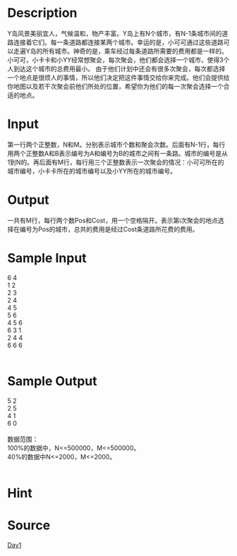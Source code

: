 
# Description

<div class="content"><p>Y岛风景美丽宜人，气候温和，物产丰富。Y岛上有N个城市，有N-1条城市间的道路连接着它们。每一条道路都连接某两个城市。幸运的是，小可可通过这些道路可以走遍Y岛的所有城市。神奇的是，乘车经过每条道路所需要的费用都是一样的。小可可，小卡卡和小YY经常想聚会，每次聚会，他们都会选择一个城市，使得3个人到达这个城市的总费用最小。 由于他们计划中还会有很多次聚会，每次都选择一个地点是很烦人的事情，所以他们决定把这件事情交给你来完成。他们会提供给你地图以及若干次聚会前他们所处的位置，希望你为他们的每一次聚会选择一个合适的地点。</p></div>

# Input

<div class="content"><p>第一行两个正整数，N和M。分别表示城市个数和聚会次数。后面有N-1行，每行用两个正整数A和B表示编号为A和编号为B的城市之间有一条路。城市的编号是从1到N的。再后面有M行，每行用三个正整数表示一次聚会的情况：小可可所在的城市编号，小卡卡所在的城市编号以及小YY所在的城市编号。</p></div>

# Output

<div class="content"><p>一共有M行，每行两个数Pos和Cost，用一个空格隔开。表示第i次聚会的地点选择在编号为Pos的城市，总共的费用是经过Cost条道路所花费的费用。</p></div>

# Sample Input

<div class="content"><span class="sampledata">6 4<br/>
1 2<br/>
2 3<br/>
2 4<br/>
4 5<br/>
5 6<br/>
4 5 6<br/>
6 3 1<br/>
2 4 4<br/>
6 6 6<br/>
<br/>
</span></div>

# Sample Output

<div class="content"><span class="sampledata">5 2<br/>
2 5<br/>
4 1<br/>
6 0<br/>
<br/>
数据范围：<br/>
100%的数据中，N&lt;=500000，M&lt;=500000。<br/>
40%的数据中N&lt;=2000，M&lt;=2000。<br/>
<br/>
</span></div>

# Hint

<div class="content"><p></p></div>

# Source

<div class="content"><p><a href="problemset.php?search=Day1">Day1</a></p></div>

